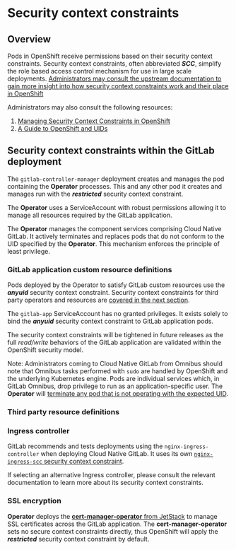 # Security context constraints

## Overview

Pods in OpenShift receive permissions based on their security context
constraints. Security context constraints, often abbreviated _**SCC**_,
simplify the role based access control mechanism for use in large scale
deployments. [Administrators may consult the upstream documentation to gain more insight into how security context constraints work and their place in OpenShift](https://docs.openshift.com/container-platform/4.7/authentication/managing-security-context-constraints.html)

Administrators may also consult the following resources:

1. [Managing Security Context Constraints in OpenShift](https://www.openshift.com/blog/managing-sccs-in-openshift)
1. [A Guide to OpenShift and UIDs](https://www.openshift.com/blog/a-guide-to-openshift-and-uids)

## Security context constraints within the GitLab deployment

The `gitlab-controller-manager` deployment creates and manages the pod
containing the **Operator** processes. This and any other pod it creates and
manages run with the _**restricted**_ security context constraint.

The **Operator** uses a ServiceAccount with robust permissions allowing it
to manage all resources required by the GitLab application.

The **Operator** manages the component services comprising Cloud Native
GitLab. It actively terminates and replaces pods that do not conform to the
UID specified by the **Operator**. This mechanism enforces the principle of
least privilege.

### GitLab application custom resource definitions

Pods deployed by the Operator to satisfy GitLab custom resources use the
_**anyuid**_ security context constraint. Security context constraints for
third party operators and resources are [covered in the next section](#third-party-resource-definitions).

The `gitlab-app` ServiceAccount has no granted privileges. It exists solely
to bind the _**anyuid**_ security context constraint to GitLab application
pods.

The security context constraints will be tightened in future releases as the
full _read/write_ behaviors of the GitLab application are validated within
the OpenShift security model.

Note:
Administrators coming to Cloud Native GitLab from Omnibus should note that
Omnibus tasks performed with `sudo` are handled by OpenShift and the
underlying Kubernetes engine. Pods are individual services which, in GitLab
Omnibus, drop privilege to run as an application-specific user. The
**Operator** will [terminate any pod that is not operating with the expected UID](#security-context-constraints-within-the-gitlab-deployment).

### Third party resource definitions

### Ingress controller

GitLab recommends and tests deployments using the
`nginx-ingress-controller` when deploying Cloud Native GitLab. It uses its
own [`nginx-ingress-scc` security context constraint](https://gitlab.com/gitlab-org/cloud-native/gitlab-operator/-/blob/master/config/openshift/nginx_scc.yaml).

If selecting an alternative Ingress controller, please consult the relevant
documentation to learn more about its security context constraints.

### SSL encryption

**Operator** deploys the [**cert-manager-operator** from JetStack](https://cert-manager.io/docs/installation/openshift/)
to manage SSL certificates across the GitLab application. The
**cert-manager-operator** sets no secure context constraints directly, thus
OpenShift will apply the _**restricted**_ security context constraint by
default.
